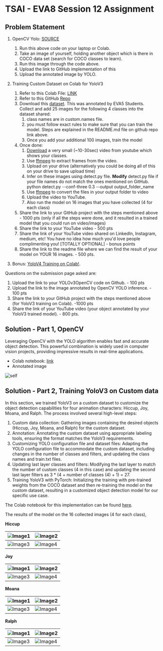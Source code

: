 # TSAI - EVA8 Session 12 Assignment


## Problem Statement

1. OpenCV Yolo: [SOURCE](https://pysource.com/2019/06/27/yolo-object-detection-using-opencv-with-python/)  
    1. Run this above code on your laptop or Colab.  
    2. Take an image of yourself, holding another object which is there in COCO data set (search for COCO classes to learn).  
    3. Run this image through the code above.  
    4. Upload the link to GitHub implementation of this  
    5. Upload the annotated image by YOLO. 
2. Training Custom Dataset on Colab for YoloV3  
    1. Refer to this Colab File: [LINK](https://colab.research.google.com/drive/1LbKkQf4hbIuiUHunLlvY-cc0d_sNcAgS)
    2. Refer to this GitHub [Repo](https://github.com/theschoolofai/YoloV3)
    3. Download this [dataset](https://drive.google.com/file/d/1sVSAJgmOhZk6UG7EzmlRjXfkzPxmpmLy/view?usp=sharing). This was annotated by EVA5 Students. Collect and add 25 images for the following 4 classes into the dataset shared:  
        1. class names are in custom.names file.   
        2. you must follow exact rules to make sure that you can train the model. Steps are explained in the README.md file on github repo link above.  
        3. Once you add your additional 100 images, train the model  
    4. Once done:  
        1. [Download](https://www.y2mate.com/en19) a very small (~10-30sec) video from youtube which shows your classes. 
        2. Use [ffmpeg](https://en.wikibooks.org/wiki/FFMPEG_An_Intermediate_Guide/image_sequence) to extract frames from the video.  
        3. Upload on your drive (alternatively you could be doing all of this on your drive to save upload time)
        4. Infer on these images using detect.py file. **Modify** detect.py file if your file names do not match the ones mentioned on GitHub.  
        python detect.py --conf-three 0.3 --output output_folder_name
        5. Use  [ffmpeg](https://en.wikibooks.org/wiki/FFMPEG_An_Intermediate_Guide/image_sequence) to convert the files in your output folder to video
        6. Upload the video to YouTube. 
        7. Also run the model on 16 images that you have collected (4 for each class)  
    5. Share the link to your GitHub project with the steps mentioned above - 1000 pts (only if all the steps were done, and it resulted in a trained model that you could run on video/images)  
    6. Share the link to your YouTube video - 500 pts  
    7. Share the link of your YouTube video shared on LinkedIn, Instagram, medium, etc! You have no idea how much you'd love people complimenting you! [TOTALLY OPTIONAL] - bonus points  
    8. Share the link to the readme file where we can find the result of your model on YOUR 16 images. - 500 pts. 

3. Bonus: [YoloV4 Training on Colab!](https://colab.research.google.com/drive/1b08y_nUYv5UtDY211NFfINY7Hy_pgZDt#scrollTo=1YW7jPF1BOAw). 



Questions on the submission page asked are:  
1. Upload the link to your YOLOv3OpenCV code on Github. - 100 pts  
2. Upload the link to the image annotated by OpenCV YOLO inference.  - 100 pts  
3. Share the link to your GitHub project with the steps mentioned above (for YoloV3 training on Colab).  -1000 pts  
4. Share the link of your YouTube video (your object annotated by your YoloV3 trained model). - 800 pts.  


## Solution - Part 1, OpenCV

Leveraging OpenCV with the YOLO algorithm enables fast and accurate object detection. This powerful combination is widely used in computer vision projects, providing impressive results in real-time applications.

- Colab notebook: [link](./EVA8_Session12_OpenCV.ipynb)  
- Annotated image  

![self](./images/selfimage2_w_bbox.png)

## Solution - Part 2, Training YoloV3 on Custom data

In this section, we trained YoloV3 on a custom dataset to customize the object detection capabilities for four animation characters: Hiccup, Joy, Moana, and Ralph. The process involved several high-level steps:

1. Custom data collection: Gathering images containing the desired objects (Hiccup, Joy, Moana, and Ralph) for the custom dataset.  
2. Annotation: Annotating the custom dataset using appropriate labeling tools, ensuring the format matches the YoloV3 requirements.  
3. Customizing YOLO configuration file and dataset files: Adapting the YOLO configuration file to accommodate the custom dataset, including changes in the number of classes and filters, and updating the class names and train.txt files.  
4. Updating last layer classes and filters: Modifying the last layer to match the number of custom classes (4 in this case) and updating the second last layer filters as 3 * (4 + number of classes (4) + 1) = 27.  
5. Training YoloV3 with PyTorch: Initializing the training with pre-trained weights from the COCO dataset and then re-training the model on the custom dataset, resulting in a customized object detection model for our specific use case.  

The Colab notebook for this implementation can be found [here](./EVA8_Session12_YoloV3_CustomData.ipynb).

The results of the model on the 16 collected images (4 for each class),

**Hiccup** 

| ![Image1](./images/hiccup1.jpeg) | ![Image2](./images/hiccup2.jpeg) |
|------------------------|------------------------|
| ![Image3](./images/hiccup3.jpeg) | ![Image4](./images/hiccup4.jpeg) |

**Joy** 

| ![Image1](./images/joy1.jpeg) | ![Image2](./images/joy2.jpeg) |
|------------------------|------------------------|
| ![Image3](./images/joy3.jpeg) | ![Image4](./images/joy4.jpeg) |

**Moana** 

| ![Image1](./images/moana1.jpeg) | ![Image2](./images/moana2.jpeg) |
|------------------------|------------------------|
| ![Image3](./images/moana3.jpeg) | ![Image4](./images/moana4.jpeg) |

**Ralph** 

| ![Image1](./images/ralph4.jpeg) | ![Image2](./images/ralph2.jpeg) |
|------------------------|------------------------|
| ![Image3](./images/ralph3.jpeg) | ![Image4](./images/ralph1.jpeg) |


